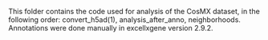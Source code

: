 This folder contains the code used for analysis of the CosMX dataset, in the following order: convert_h5ad(1), analysis_after_anno, neighborhoods. Annotations were done manually in excellxgene version 2.9.2.

